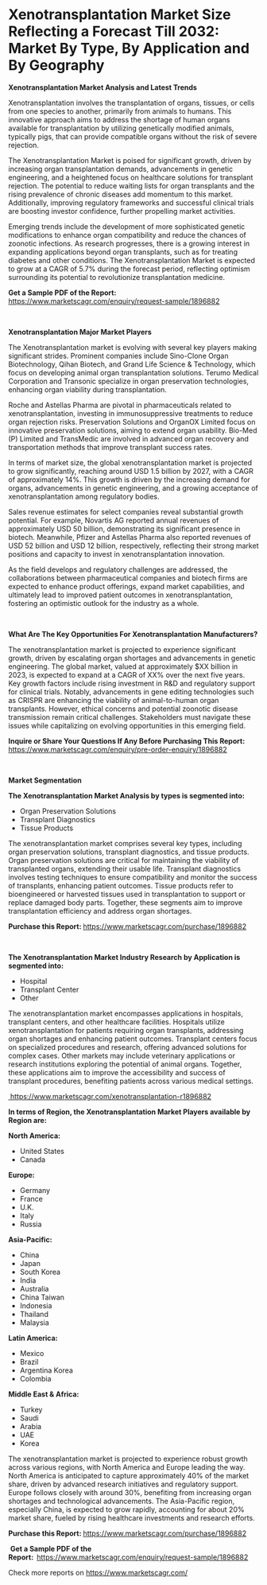 <p><h1>Xenotransplantation Market Size Reflecting a Forecast Till 2032: Market By Type, By Application and By Geography</h1></p><p><strong>Xenotransplantation Market Analysis and Latest Trends</strong></p>
<p><p>Xenotransplantation involves the transplantation of organs, tissues, or cells from one species to another, primarily from animals to humans. This innovative approach aims to address the shortage of human organs available for transplantation by utilizing genetically modified animals, typically pigs, that can provide compatible organs without the risk of severe rejection. </p><p>The Xenotransplantation Market is poised for significant growth, driven by increasing organ transplantation demands, advancements in genetic engineering, and a heightened focus on healthcare solutions for transplant rejection. The potential to reduce waiting lists for organ transplants and the rising prevalence of chronic diseases add momentum to this market. Additionally, improving regulatory frameworks and successful clinical trials are boosting investor confidence, further propelling market activities. </p><p>Emerging trends include the development of more sophisticated genetic modifications to enhance organ compatibility and reduce the chances of zoonotic infections. As research progresses, there is a growing interest in expanding applications beyond organ transplants, such as for treating diabetes and other conditions. The Xenotransplantation Market is expected to grow at a CAGR of 5.7% during the forecast period, reflecting optimism surrounding its potential to revolutionize transplantation medicine.</p></p>
<p><strong>Get a Sample PDF of the Report:&nbsp;</strong> <a href="https://www.marketscagr.com/enquiry/request-sample/1896882?utm_campaign=3220&utm_medium=2&utm_source=Github&utm_content=ia&utm_term=08032025&utm_id=xenotransplantation">https://www.marketscagr.com/enquiry/request-sample/1896882</a></p>
<p>&nbsp;</p>
<p><strong>Xenotransplantation Major Market Players</strong></p>
<p><p>The Xenotransplantation market is evolving with several key players making significant strides. Prominent companies include Sino-Clone Organ Biotechnology, Qihan Biotech, and Grand Life Science & Technology, which focus on developing animal organ transplantation solutions. Terumo Medical Corporation and Transonic specialize in organ preservation technologies, enhancing organ viability during transplantation.</p><p>Roche and Astellas Pharma are pivotal in pharmaceuticals related to xenotransplantation, investing in immunosuppressive treatments to reduce organ rejection risks. Preservation Solutions and OrganOX Limited focus on innovative preservation solutions, aiming to extend organ usability. Bio-Med (P) Limited and TransMedic are involved in advanced organ recovery and transportation methods that improve transplant success rates.</p><p>In terms of market size, the global xenotransplantation market is projected to grow significantly, reaching around USD 1.5 billion by 2027, with a CAGR of approximately 14%. This growth is driven by the increasing demand for organs, advancements in genetic engineering, and a growing acceptance of xenotransplantation among regulatory bodies.</p><p>Sales revenue estimates for select companies reveal substantial growth potential. For example, Novartis AG reported annual revenues of approximately USD 50 billion, demonstrating its significant presence in biotech. Meanwhile, Pfizer and Astellas Pharma also reported revenues of USD 52 billion and USD 12 billion, respectively, reflecting their strong market positions and capacity to invest in xenotransplantation innovation.</p><p>As the field develops and regulatory challenges are addressed, the collaborations between pharmaceutical companies and biotech firms are expected to enhance product offerings, expand market capabilities, and ultimately lead to improved patient outcomes in xenotransplantation, fostering an optimistic outlook for the industry as a whole.</p></p>
<p>&nbsp;</p>
<p><strong>What Are The Key Opportunities For Xenotransplantation Manufacturers?</strong></p>
<p><p>The xenotransplantation market is projected to experience significant growth, driven by escalating organ shortages and advancements in genetic engineering. The global market, valued at approximately $XX billion in 2023, is expected to expand at a CAGR of XX% over the next five years. Key growth factors include rising investment in R&D and regulatory support for clinical trials. Notably, advancements in gene editing technologies such as CRISPR are enhancing the viability of animal-to-human organ transplants. However, ethical concerns and potential zoonotic disease transmission remain critical challenges. Stakeholders must navigate these issues while capitalizing on evolving opportunities in this emerging field.</p></p>
<p><strong>Inquire or Share Your Questions If Any Before Purchasing This Report:</strong> <a href="https://www.marketscagr.com/enquiry/pre-order-enquiry/1896882?utm_campaign=3220&utm_medium=2&utm_source=Github&utm_content=ia&utm_term=08032025&utm_id=xenotransplantation">https://www.marketscagr.com/enquiry/pre-order-enquiry/1896882</a></p>
<p>&nbsp;</p>
<p><strong>Market Segmentation</strong></p>
<p><strong>The Xenotransplantation Market Analysis by types is segmented into:</strong></p>
<p><ul><li>Organ Preservation Solutions</li><li>Transplant Diagnostics</li><li>Tissue Products</li></ul></p>
<p><p>The xenotransplantation market comprises several key types, including organ preservation solutions, transplant diagnostics, and tissue products. Organ preservation solutions are critical for maintaining the viability of transplanted organs, extending their usable life. Transplant diagnostics involves testing techniques to ensure compatibility and monitor the success of transplants, enhancing patient outcomes. Tissue products refer to bioengineered or harvested tissues used in transplantation to support or replace damaged body parts. Together, these segments aim to improve transplantation efficiency and address organ shortages.</p></p>
<p><strong>Purchase this Report:&nbsp;</strong><a href="https://www.marketscagr.com/purchase/1896882?utm_campaign=3220&utm_medium=2&utm_source=Github&utm_content=ia&utm_term=08032025&utm_id=xenotransplantation">https://www.marketscagr.com/purchase/1896882</a></p>
<p>&nbsp;</p>
<p><strong>The Xenotransplantation Market Industry Research by Application is segmented into:</strong></p>
<p><ul><li>Hospital</li><li>Transplant Center</li><li>Other</li></ul></p>
<p><p>The xenotransplantation market encompasses applications in hospitals, transplant centers, and other healthcare facilities. Hospitals utilize xenotransplantation for patients requiring organ transplants, addressing organ shortages and enhancing patient outcomes. Transplant centers focus on specialized procedures and research, offering advanced solutions for complex cases. Other markets may include veterinary applications or research institutions exploring the potential of animal organs. Together, these applications aim to improve the accessibility and success of transplant procedures, benefiting patients across various medical settings.</p></p>
<p><a href="https://www.marketscagr.com/xenotransplantation-r1896882?utm_campaign=3220&utm_medium=2&utm_source=Github&utm_content=ia&utm_term=08032025&utm_id=xenotransplantation">&nbsp;https://www.marketscagr.com/xenotransplantation-r1896882</a></p>
<p><strong>In terms of Region, the Xenotransplantation Market Players available by Region are:</strong></p>
<p>
    <p> <strong> North America: </strong>
        <ul>
            <li>United States</li>
            <li>Canada</li>
        </ul>
        </p> 
    <p> <strong> Europe: </strong>
        <ul>
            <li>Germany</li>
            <li>France</li>
            <li>U.K.</li>
            <li>Italy</li>
            <li>Russia</li>
        </ul>
        </p> 
    <p> <strong> Asia-Pacific: </strong>
        <ul>
            <li>China</li>
            <li>Japan</li>
            <li>South Korea</li>
            <li>India</li>
            <li>Australia</li>
            <li>China Taiwan</li>
            <li>Indonesia</li>
            <li>Thailand</li>
            <li>Malaysia</li>
        </ul>
        </p> 
    <p> <strong> Latin America: </strong>
        <ul>
            <li>Mexico</li>
            <li>Brazil</li>
            <li>Argentina Korea</li>
            <li>Colombia</li>
        </ul>
        </p> 
    <p> <strong> Middle East & Africa: </strong>
        <ul>
            <li>Turkey</li>
            <li>Saudi</li>
            <li>Arabia</li>
            <li>UAE</li>
            <li>Korea</li>
        </ul>
    </p>
    </p>
<p><p>The xenotransplantation market is projected to experience robust growth across various regions, with North America and Europe leading the way. North America is anticipated to capture approximately 40% of the market share, driven by advanced research initiatives and regulatory support. Europe follows closely with around 30%, benefiting from increasing organ shortages and technological advancements. The Asia-Pacific region, especially China, is expected to grow rapidly, accounting for about 20% market share, fueled by rising healthcare investments and research efforts.</p></p>
<p><strong>Purchase this Report: </strong><a href="https://www.marketscagr.com/purchase/1896882?utm_campaign=3220&utm_medium=2&utm_source=Github&utm_content=ia&utm_term=08032025&utm_id=xenotransplantation">https://www.marketscagr.com/purchase/1896882</a></p>
<p>&nbsp;<strong>Get a Sample PDF of the Report:&nbsp;&nbsp;</strong><a href="https://www.marketscagr.com/enquiry/request-sample/1896882?utm_campaign=3220&utm_medium=2&utm_source=Github&utm_content=ia&utm_term=08032025&utm_id=xenotransplantation">https://www.marketscagr.com/enquiry/request-sample/1896882</a></p>
<p><strong></strong></p>
<p>Check more reports on <a href="https://www.marketscagr.com/?utm_campaign=3220&utm_medium=2&utm_source=Github&utm_content=ia&utm_term=08032025&utm_id=xenotransplantation">https://www.marketscagr.com/</a></p>
